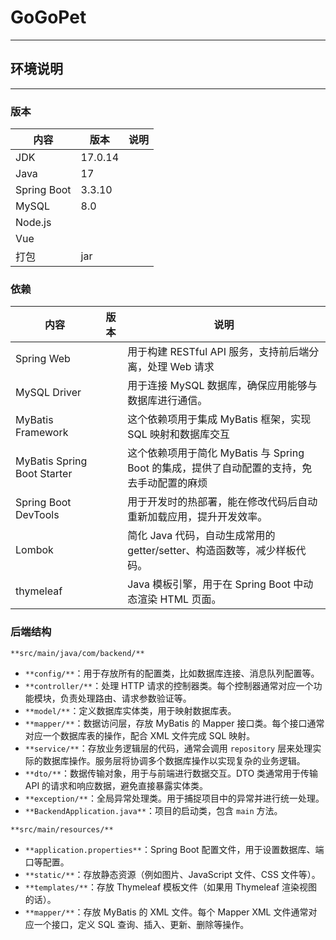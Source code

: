 # GoGoPet
---

## 环境说明
---

### 版本
| 内容 | 版本 | 说明 |
| --- | --- | --- |
| JDK | 17.0.14 |  |
| Java | 17 |  |
| Spring Boot | 3.3.10 |  |
| MySQL | 8.0 |  |
| Node.js |  |  |
| Vue |  |  |
| 打包 | jar |  |


### 依赖
| 内容 | 版本 | 说明 |
| --- | --- | --- |
| Spring Web |  | 用于构建 RESTful API 服务，支持前后端分离，处理 Web 请求 |
| MySQL Driver   |  | 用于连接 MySQL 数据库，确保应用能够与数据库进行通信。 |
| MyBatis Framework |  | 这个依赖项用于集成 MyBatis 框架，实现 SQL 映射和数据库交互 |
| MyBatis Spring Boot Starter |  | 这个依赖项用于简化 MyBatis 与 Spring Boot 的集成，提供了自动配置的支持，免去手动配置的麻烦 |
| Spring Boot DevTools |  | 用于开发时的热部署，能在修改代码后自动重新加载应用，提升开发效率。 |
| Lombok |  | 简化 Java 代码，自动生成常用的 getter/setter、构造函数等，减少样板代码。 |
| thymeleaf |  | Java 模板引擎，用于在 Spring Boot 中动态渲染 HTML 页面。 |


### 后端结构
`**src/main/java/com/backend/**`

+ `**config/**`：用于存放所有的配置类，比如数据库连接、消息队列配置等。
+ `**controller/**`：处理 HTTP 请求的控制器类。每个控制器通常对应一个功能模块，负责处理路由、请求参数验证等。
+ `**model/**`：定义数据库实体类，用于映射数据库表。
+ `**mapper/**`：数据访问层，存放 MyBatis 的 Mapper 接口类。每个接口通常对应一个数据库表的操作，配合 XML 文件完成 SQL 映射。
+ `**service/**`：存放业务逻辑层的代码，通常会调用 `repository` 层来处理实际的数据库操作。服务层将协调多个数据库操作以实现复杂的业务逻辑。
+ `**dto/**`：数据传输对象，用于与前端进行数据交互。DTO 类通常用于传输 API 的请求和响应数据，避免直接暴露实体类。
+ `**exception/**`：全局异常处理类。用于捕捉项目中的异常并进行统一处理。
+ `**BackendApplication.java**`：项目的启动类，包含 `main` 方法。

`**src/main/resources/**`

+ `**application.properties**`：Spring Boot 配置文件，用于设置数据库、端口等配置。
+ `**static/**`：存放静态资源（例如图片、JavaScript 文件、CSS 文件等）。
+ `**templates/**`：存放 Thymeleaf 模板文件（如果用 Thymeleaf 渲染视图的话）。
+ `**mapper/**`：存放 MyBatis 的 XML 文件。每个 Mapper XML 文件通常对应一个接口，定义 SQL 查询、插入、更新、删除等操作。

